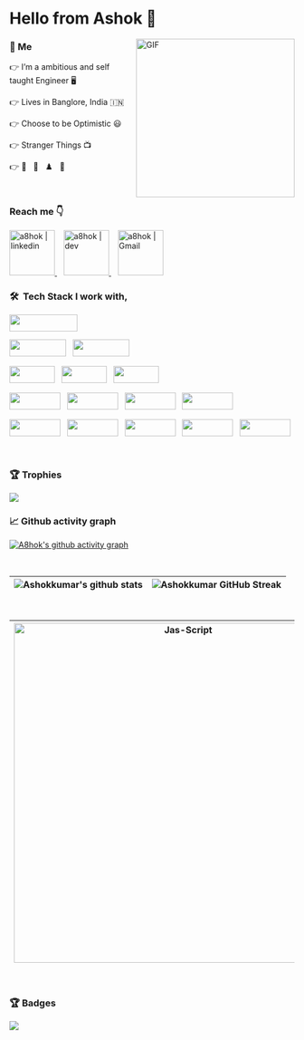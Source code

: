 
 # Hello from Ashok :wave:

<img align="right" alt="GIF" src="https://user-images.githubusercontent.com/22448559/137613385-2ebbef8f-ca0a-4781-b0c1-a2ba145d8194.gif" height="280" />

### 🥳 Me

👉  I’m a ambitious and self taught Engineer 🖥️

👉  Lives in Banglore, India 🇮🇳

👉  Choose to be Optimistic 😃

👉  Stranger Things 📺

👉  🏏 &nbsp;&nbsp;🏸 &nbsp;&nbsp;♟️&nbsp;&nbsp; 🍕

<br>

### Reach me 👇
<a href="https://www.linkedin.com/in/a8hok/" target="_blank">
    <img alt="a8hok | linkedin" src="https://user-images.githubusercontent.com/22448559/137614008-18f96cfd-b2c4-4066-9991-f605c978f9d9.png" width="80"/>
  </a> &nbsp;&nbsp;
  <a href="https://dev.to/a8hok" target="_blank">
      <img alt="a8hok | dev" src="https://user-images.githubusercontent.com/22448559/137614000-07f740bc-3723-497b-bb5e-54185478c892.png" width="80" />
  </a> &nbsp;&nbsp;
  <a href="mailto:a8hokkumar@gmail.com">
    <img alt="a8hok | Gmail" width="80px" src="https://user-images.githubusercontent.com/22448559/137614003-749c6718-b38d-4d6f-9cb2-b01a1781b144.png" />
  </a>


<br>

### 🛠 &nbsp;Tech Stack I work with,


<p  align="left">

<img src="https://img.shields.io/badge/javascript%20-%23323330.svg?&style=for-the-badge&logo=javascript&logoColor=%23F7DF1E" width="120" height="30"/>
  </p>
  
<p  align="left">

<img src="https://img.shields.io/badge/React-20232A?style=for-the-badge&logo=react&logoColor=61DAFB" width="100" height="30"/>  
  &nbsp;
<img src="https://img.shields.io/badge/Node.js-339933?style=for-the-badge&logo=nodedotjs&logoColor=white" width="100" height="30"/>
  </p>
  
  <p  align="left">

  
<img src="https://img.shields.io/badge/TypeScript-007ACC?style=for-the-badge&logo=typescript&logoColor=white" width="80" height="30"/>
  &nbsp;
<img src="https://user-images.githubusercontent.com/22448559/137614989-f740ccc8-83cb-453a-8e28-ac07da187920.png" width="80" height="30"/>
  &nbsp;
<img src="https://img.shields.io/badge/Webpack-8DD6F9?style=for-the-badge&logo=Webpack&logoColor=white" width="80" height="30"/>  
 </p>

 
 <p align="left">

<img src="https://img.shields.io/badge/Python-3776AB?style=for-the-badge&logo=python&logoColor=white" width="90" height="30">
&nbsp;
  <img src="https://img.shields.io/badge/-Flask-05122A?style=flat&logo=flask" width="90" height="30">
&nbsp;
    <img src="https://img.shields.io/badge/Django-092E20?style=for-the-badge&logo=django&logoColor=green" width="90" height="30">
&nbsp;
    <img src="https://user-images.githubusercontent.com/22448559/137615981-be5a8b84-19b2-4b1e-ae97-3b273b594c4c.jpeg" width="90" height="30">

</p>


 <p  align="left">

<img src="https://img.shields.io/badge/PostgreSQL-316192?style=for-the-badge&logo=postgresql&logoColor=white" width="90" height="30">
  &nbsp;

<img src="https://img.shields.io/badge/MongoDB-4EA94B?style=for-the-badge&logo=mongodb&logoColor=white" width="90" height="30">
&nbsp;
  
  <img src="https://img.shields.io/badge/redis-%23DD0031.svg?&style=for-the-badge&logo=redis&logoColor=white" width="90" height="30">
&nbsp;
  
<img src="https://img.shields.io/badge/Sass-CC6699?style=for-the-badge&logo=sass&logoColor=white" width="90" height="30">
&nbsp;
  
<img src="https://img.shields.io/badge/Jest-C21325?style=for-the-badge&logo=jest&logoColor=white" width="90" height="30">
  
</p>

<br>



### 🏆 Trophies<br>
<img src="https://github-profile-trophy.vercel.app/?username=a8hok&theme=tokyonight&margin-w=15" />

<br>

### 📈 Github activity graph
[![A8hok's github activity graph](https://github-readme-activity-graph.vercel.app/graph?username=a8hok&bg_color=272626&color=f6f4f6&line=0f8ef0&point=f8f2f2&area=true&hide_border=true)](https://github.com/ashutosh00710/github-readme-activity-graph)


<br>

| ![Ashokkumar's github stats](https://github-readme-stats.vercel.app/api?username=a8hok&show_icons=true&theme=tokyonight) | ![Ashokkumar GitHub Streak](https://github-readme-streak-stats.herokuapp.com/?user=a8hok&theme=tokyonight) |
| --- | --- |

<br>

| <img align="center" width=600 src="https://github-readme-stats.vercel.app/api/top-langs/?username=a8hok&count_private=true&theme=radical" alt="Jas-Script" /> | <div style="background-color: aquamarine;height: 481px;width: 400px;"><a href="https://app.daily.dev/a8hok"><img src="https://api.daily.dev/devcards/v2/CmULwmbhD.png?type=default&r=tem" width="410" alt="P.Ashok Kumar's Dev Card"/></a></div> |
| --- | --- |

<br>

### 🏆 Badges<br>
<img src="![October 2024 Top Reader in Node js](https://github.com/user-attachments/assets/97b4fd9c-b10e-4087-aa32-c736732cda98)
" />


